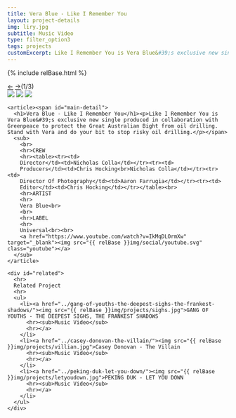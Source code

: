 ```yaml
---
title: Vera Blue - Like I Remember You
layout: project-details
img: liry.jpg
subtitle: Music Video
type: filter_option3
tags: projects
customExcerpt: Like I Remember You is Vera Blue&#39;s exclusive new single produced in collaboration with Greenpeace to protect the Great Australian Bight from oil drilling. Stand with Vera and do your bit to stop risky oil drilling.
---
```

{% include relBase.html %}

  <section id="details">
    <div id="carousel">
      <div id="carousel_controls"><span><a href="#" id="carousel_backward">&larr;</a> <a href="#"
            id="carousel_forward">&rarr;</a></span><span id="pagecount">(1/3)</span></div>
      <div id="carousel_img">
        <img src="{{ relBase }}img/gallery/liry4.jpg" id="img1">
        <img src="{{ relBase }}img/gallery/liry2.jpg" id="img2">
        <img src="{{ relBase }}img/gallery/liry1.jpg" id="img3">
      </div>
    </div>


    <article><span id="main-detail">
      <h1>Vera Blue - Like I Remember You</h1><p>Like I Remember You is Vera Blue&#39;s exclusive new single produced in collaboration with Greenpeace to protect the Great Australian Bight from oil drilling. Stand with Vera and do your bit to stop risky oil drilling.</p></span>
      <sub>
        <br>
        <hr>CREW
        <hr><table><tr><td>
        Director</td><td>Nicholas Colla</td></tr><tr><td>
        Producers</td><td>Chris Hocking<br>Nicholas Colla</td></tr><tr><td>
        Director Of Photography</td><td>Aaron Farrugia</td></tr><tr><td>
        Editor</td><td>Chris Hocking</td></tr></table><br>
        <hr>ARTIST
        <hr>
        Vera Blue<br>
        <br>
        <hr>LABEL
        <hr>
        Universal<br><br>
        <a href="https://www.youtube.com/watch?v=IkMqDLOrmXw" target="_blank"><img src="{{ relBase }}img/social/youtube.svg" class="youtube"></a>
      </sub>
    </article>

    <div id="related">
      <hr>
      Related Project
      <hr>
      <ul>
        <li><a href="../gang-of-youths-the-deepest-sighs-the-frankest-shadows/"><img src="{{ relBase }}img/projects/sighs.jpg">GANG OF YOUTHS - THE DEEPEST SIGHS, THE FRANKEST SHADOWS
          <hr><sub>Music Video</sub>
          <hr></a>
        </li>
        <li><a href="../casey-donovan-the-villain/"><img src="{{ relBase }}img/projects/villian.jpg">Casey Donovan - The Villain
          <hr><sub>Music Video</sub>
          <hr></a>
        </li>
        <li><a href="../peking-duk-let-you-down/"><img src="{{ relBase }}img/projects/letyoudown.jpg">PEKING DUK - LET YOU DOWN
          <hr><sub>Music Video</sub>
          <hr></a>
        </li>
      </ul>
    </div>
  </section>



  <div id="gradient"></div>
  